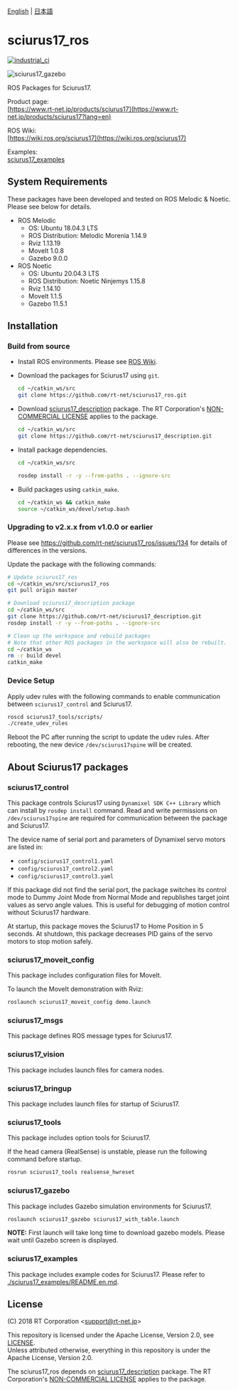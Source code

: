 [English](README.en.md) | [日本語](README.md)

sciurus17_ros
====

[![industrial_ci](https://github.com/rt-net/sciurus17_ros/workflows/industrial_ci/badge.svg?branch=master)](https://github.com/rt-net/sciurus17_ros/actions?query=workflow%3Aindustrial_ci+branch%3Amaster)

![sciurus17_gazebo](https://rt-net.github.io/images/sciurus17/sciurus17_gazebo.png "sciurus17_gazebo")

ROS Packages for Sciurus17.

Product page:  
[https://www.rt-net.jp/products/sciurus17](https://www.rt-net.jp/products/sciurus17?lang=en)

ROS Wiki:  
[https://wiki.ros.org/sciurus17](https://wiki.ros.org/sciurus17)

Examples:  
[sciurus17_examples](https://github.com/rt-net/sciurus17_ros/tree/master/sciurus17_examples/README.en.md)

## System Requirements

These packages have been developed and tested on ROS Melodic & Noetic.
Please see below for details.

- ROS Melodic
  - OS: Ubuntu 18.04.3 LTS
  - ROS Distribution: Melodic Morenia 1.14.9
  - Rviz 1.13.19
  - MoveIt 1.0.8
  - Gazebo 9.0.0
- ROS Noetic
  - OS: Ubuntu 20.04.3 LTS
  - ROS Distribution: Noetic Ninjemys 1.15.8
  - Rviz 1.14.10
  - MoveIt 1.1.5
  - Gazebo 11.5.1

## Installation

### Build from source

- Install ROS environments. Please see [ROS Wiki](http://wiki.ros.org/noetic/Installation/Ubuntu).

- Download the packages for Sciurus17 using `git`.

  ```bash
  cd ~/catkin_ws/src
  git clone https://github.com/rt-net/sciurus17_ros.git
  ```

- Download [sciurus17_description](https://github.com/rt-net/sciurus17_description) package.
The RT Corporation's [NON-COMMERCIAL LICENSE](https://github.com/rt-net/sciurus17_description/blob/main/LICENSE) applies to the package.

  ```bash
  cd ~/catkin_ws/src
  git clone https://github.com/rt-net/sciurus17_description.git
  ```

- Install package dependencies.

  ```bash
  cd ~/catkin_ws/src

  rosdep install -r -y --from-paths . --ignore-src
  ```

- Build packages using `catkin_make`.

  ```bash
  cd ~/catkin_ws && catkin_make
  source ~/catkin_ws/devel/setup.bash
  ```

### Upgrading to v2.x.x from v1.0.0 or earlier

Please see 
https://github.com/rt-net/sciurus17_ros/issues/134 
for details of differences in the versions.

Update the package with the following commands:

```bash
# Update sciurus17_ros
cd ~/catkin_ws/src/sciurus17_ros
git pull origin master

# Download sciurus17_description package
cd ~/catkin_ws/src
git clone https://github.com/rt-net/sciurus17_description.git
rosdep install -r -y --from-paths . --ignore-src

# Clean up the workspace and rebuild packages
# Note that other ROS packages in the workspace will also be rebuilt.
cd ~/catkin_ws
rm -r build devel
catkin_make
```

### Device Setup

Apply udev rules with the following commands to enable communication between `sciurus17_control` and Sciurus17.

```bash
roscd sciurus17_tools/scripts/
./create_udev_rules
```
Reboot the PC after running the script to update the udev rules.
After rebooting, the new device `/dev/sciurus17spine` will be created.

## About Sciurus17 packages

### sciurus17_control

This package controls Sciurus17 using `Dynamixel SDK C++ Library`
which can install by `rosdep install` command.
Read and write permissions on `/dev/sciurus17spine` 
are required for communication between the package and Sciurus17.

The device name of serial port and parameters of Dynamixel servo motors are listed in:

- `config/sciurus17_control1.yaml`
- `config/sciurus17_control2.yaml`
- `config/sciurus17_control3.yaml`

If this package did not find the serial port, the package switches its control mode to Dummy Joint Mode from Normal Mode
and republishes target joint values as servo angle values.
This is useful for debugging of motion control without Sciurus17 hardware.

At startup, this package moves the Sciurus17 to Home Position in 5 seconds.
At shutdown, this package decreases PID gains of the servo motors to stop motion safely.

### sciurus17_moveit_config

This package includes configuration files for MoveIt.

To launch the MoveIt demonstration with Rviz:

```bash
roslaunch sciurus17_moveit_config demo.launch
```

### sciurus17_msgs

This package defines ROS message types for Sciurus17.

### sciurus17_vision

This package includes launch files for camera nodes.

### sciurus17_bringup

This package includes launch files for startup of Sciurus17.

### sciurus17_tools

This package includes option tools for Sciurus17.

If the head camera (RealSense) is unstable, please run the following command before startup.

```bash
rosrun sciurus17_tools realsense_hwreset
```

### sciurus17_gazebo

This package includes Gazebo simulation environments for Sciurus17.

```bash
roslaunch sciurus17_gazebo sciurus17_with_table.launch
```

**NOTE:** First launch will take long time to download gazebo models. Please wait until Gazebo screen is displayed.

### sciurus17_examples

This package includes example codes for Sciurus17.
Please refer to [./sciurus17_examples/README.en.md](./sciurus17_examples/README.en.md).

## License

(C) 2018 RT Corporation \<support@rt-net.jp\>

This repository is licensed under the Apache License, Version 2.0, see [LICENSE](./LICENSE).  
Unless attributed otherwise, everything in this repository is under the Apache License, Version 2.0.

The sciurus17_ros depends on [sciurus17_description](https://github.com/rt-net/sciurus17_description) package.
The RT Corporation's [NON-COMMERCIAL LICENSE](https://github.com/rt-net/sciurus17_description/blob/main/LICENSE) applies to the package.
